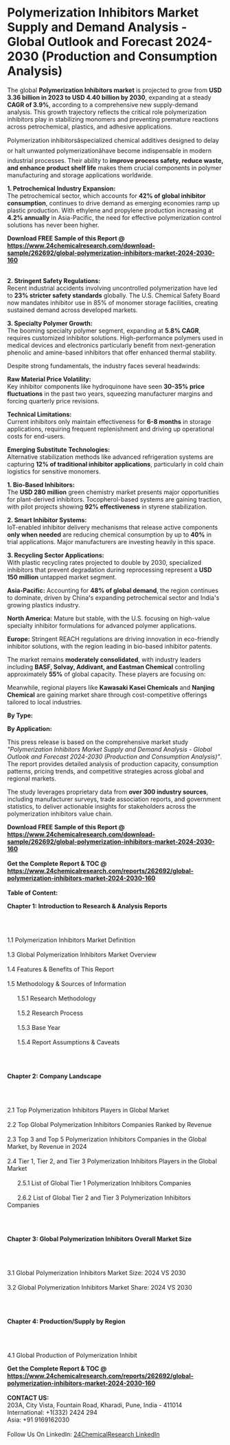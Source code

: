 <h1>Polymerization Inhibitors Market Supply and Demand Analysis - Global Outlook and Forecast 2024-2030 (Production and Consumption Analysis)</h1><p>The global <strong>Polymerization Inhibitors market</strong> is projected to grow from <strong>USD 3.36 billion in 2023 to USD 4.40 billion by 2030</strong>, expanding at a steady <strong>CAGR of 3.9%</strong>, according to a comprehensive new supply-demand analysis. This growth trajectory reflects the critical role polymerization inhibitors play in stabilizing monomers and preventing premature reactions across petrochemical, plastics, and adhesive applications.</p><p>Polymerization inhibitorsâspecialized chemical additives designed to delay or halt unwanted polymerizationâhave become indispensable in modern industrial processes. Their ability to <strong>improve process safety, reduce waste, and enhance product shelf life</strong> makes them crucial components in polymer manufacturing and storage applications worldwide.</p><p><strong>1. Petrochemical Industry Expansion:</strong><br>  
The petrochemical sector, which accounts for <strong>42% of global inhibitor consumption</strong>, continues to drive demand as emerging economies ramp up plastic production. With ethylene and propylene production increasing at <strong>4.2% annually</strong> in Asia-Pacific, the need for effective polymerization control solutions has never been higher.</p><div><b>Download FREE Sample of this Report @ 
            <a href="https://www.24chemicalresearch.com/download-sample/262692/global-polymerization-inhibitors-market-2024-2030-160">
            https://www.24chemicalresearch.com/download-sample/262692/global-polymerization-inhibitors-market-2024-2030-160</a></b></div><br><p><strong>2. Stringent Safety Regulations:</strong><br>  
Recent industrial accidents involving uncontrolled polymerization have led to <strong>23% stricter safety standards</strong> globally. The U.S. Chemical Safety Board now mandates inhibitor use in 85% of monomer storage facilities, creating sustained demand across developed markets.</p><p><strong>3. Specialty Polymer Growth:</strong><br>  
The booming specialty polymer segment, expanding at <strong>5.8% CAGR</strong>, requires customized inhibitor solutions. High-performance polymers used in medical devices and electronics particularly benefit from next-generation phenolic and amine-based inhibitors that offer enhanced thermal stability.</p><p>Despite strong fundamentals, the industry faces several headwinds:</p><p><strong>Raw Material Price Volatility:</strong><br>
    Key inhibitor components like hydroquinone have seen <strong>30-35% price fluctuations</strong> in the past two years, squeezing manufacturer margins and forcing quarterly price revisions.</p><p><strong>Technical Limitations:</strong><br>
    Current inhibitors only maintain effectiveness for <strong>6-8 months</strong> in storage applications, requiring frequent replenishment and driving up operational costs for end-users.</p><p><strong>Emerging Substitute Technologies:</strong><br>
    Alternative stabilization methods like advanced refrigeration systems are capturing <strong>12% of traditional inhibitor applications</strong>, particularly in cold chain logistics for sensitive monomers.</p><p><strong>1. Bio-Based Inhibitors:</strong><br>  
The <strong>USD 280 million</strong> green chemistry market presents major opportunities for plant-derived inhibitors. Tocopherol-based systems are gaining traction, with pilot projects showing <strong>92% effectiveness</strong> in styrene stabilization.</p><p><strong>2. Smart Inhibitor Systems:</strong><br>  
IoT-enabled inhibitor delivery mechanisms that release active components <strong>only when needed</strong> are reducing chemical consumption by up to <strong>40%</strong> in trial applications. Major manufacturers are investing heavily in this space.</p><p><strong>3. Recycling Sector Applications:</strong><br>  
With plastic recycling rates projected to double by 2030, specialized inhibitors that prevent degradation during reprocessing represent a <strong>USD 150 million</strong> untapped market segment.</p><p><strong>Asia-Pacific:</strong> Accounting for <strong>48% of global demand</strong>, the region continues to dominate, driven by China's expanding petrochemical sector and India's growing plastics industry.</p><p><strong>North America:</strong> Mature but stable, with the U.S. focusing on high-value specialty inhibitor formulations for advanced polymer applications.</p><p><strong>Europe:</strong> Stringent REACH regulations are driving innovation in eco-friendly inhibitor solutions, with the region leading in bio-based inhibitor patents.</p><p>The market remains <strong>moderately consolidated</strong>, with industry leaders including <strong>BASF, Solvay, Addivant, and Eastman Chemical</strong> controlling approximately <strong>55%</strong> of global capacity. These players are focusing on:</p><p>Meanwhile, regional players like <strong>Kawasaki Kasei Chemicals</strong> and <strong>Nanjing Chemical</strong> are gaining market share through cost-competitive offerings tailored to local industries.</p><p><strong>By Type:</strong></p><p><strong>By Application:</strong></p><p>This press release is based on the comprehensive market study <em>"Polymerization Inhibitors Market Supply and Demand Analysis - Global Outlook and Forecast 2024-2030 (Production and Consumption Analysis)"</em>. The report provides detailed analysis of production capacity, consumption patterns, pricing trends, and competitive strategies across global and regional markets.</p><p>The study leverages proprietary data from <strong>over 300 industry sources</strong>, including manufacturer surveys, trade association reports, and government statistics, to deliver actionable insights for stakeholders across the polymerization inhibitors value chain.</p><div><b>Download FREE Sample of this Report @ 
            <a href="https://www.24chemicalresearch.com/download-sample/262692/global-polymerization-inhibitors-market-2024-2030-160">
            https://www.24chemicalresearch.com/download-sample/262692/global-polymerization-inhibitors-market-2024-2030-160</a></b></div><br><div><b>Get the Complete Report & TOC @ 
            <a href="https://www.24chemicalresearch.com/reports/262692/global-polymerization-inhibitors-market-2024-2030-160">
            https://www.24chemicalresearch.com/reports/262692/global-polymerization-inhibitors-market-2024-2030-160</a></b></div><br>
            <b>Table of Content:</b><p><p><strong>Chapter 1: Introduction to Research &amp; Analysis Reports</strong></p><br />
<br />
<p>1.1 Polymerization Inhibitors Market Definition<br /><br />
1.3 Global Polymerization Inhibitors Market Overview<br /><br />
1.4 Features &amp; Benefits of This Report<br /><br />
1.5 Methodology &amp; Sources of Information<br /><br />
&nbsp;&nbsp;&nbsp;&nbsp;&nbsp; 1.5.1 Research Methodology<br /><br />
&nbsp;&nbsp;&nbsp;&nbsp;&nbsp; 1.5.2 Research Process<br /><br />
&nbsp;&nbsp;&nbsp;&nbsp;&nbsp; 1.5.3 Base Year<br /><br />
&nbsp;&nbsp;&nbsp;&nbsp;&nbsp; 1.5.4 Report Assumptions &amp; Caveats</p><br />
<br />
<p><strong>Chapter 2: Company Landscape</strong></p><br />
<br />
<p>2.1 Top Polymerization Inhibitors Players in Global Market<br /><br />
2.2 Top Global Polymerization Inhibitors Companies Ranked by Revenue<br /><br />
2.3 Top 3 and Top 5 Polymerization Inhibitors Companies in the Global Market, by Revenue in 2024<br /><br />
2.4 Tier 1, Tier 2, and Tier 3 Polymerization Inhibitors Players in the Global Market<br /><br />
&nbsp;&nbsp;&nbsp;&nbsp;&nbsp; 2.5.1 List of Global Tier 1 Polymerization Inhibitors Companies<br /><br />
&nbsp;&nbsp;&nbsp;&nbsp;&nbsp; 2.6.2 List of Global Tier 2 and Tier 3 Polymerization Inhibitors Companies</p><br />
<br />
<p><strong>Chapter 3: Global Polymerization Inhibitors Overall Market Size</strong></p><br />
<br />
<p>3.1 Global Polymerization Inhibitors Market Size: 2024 VS 2030<br /><br />
3.2 Global Polymerization Inhibitors Market Share: 2024 VS 2030</p><br />
<br />
<p><strong>Chapter 4: Production/Supply by Region</strong></p><br />
<br />
<p>4.1 Global Production of Polymerization Inhibit</p><div><b>Get the Complete Report & TOC @ 
            <a href="https://www.24chemicalresearch.com/reports/262692/global-polymerization-inhibitors-market-2024-2030-160">
            https://www.24chemicalresearch.com/reports/262692/global-polymerization-inhibitors-market-2024-2030-160</a></b></div><br><b>CONTACT US:</b><br>
            203A, City Vista, Fountain Road, Kharadi, Pune, India - 411014<br>
            International: +1(332) 2424 294<br>
            Asia: +91 9169162030 <br><br>
            Follow Us On LinkedIn: <a href="https://www.linkedin.com/company/24chemicalresearch/">24ChemicalResearch LinkedIn</a>